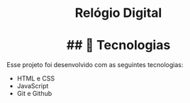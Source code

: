 <h1 align="center"> Relógio Digital </h1>

<h1 align="center">## 🚀 Tecnologias</h1>

<body>
  <div text-align="center">
Esse projeto foi desenvolvido com as seguintes tecnologias:

- HTML e CSS
- JavaScript
- Git e Github
</div>
</body>
